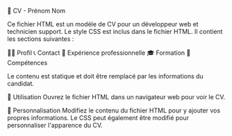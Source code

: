 📄 CV - Prénom Nom

Ce fichier HTML est un modèle de CV pour un développeur web et technicien support. Le style CSS est inclus dans le fichier HTML. Il contient les sections suivantes :

👨‍💼 Profil
📞 Contact
💼 Expérience professionnelle
🎓 Formation
🚀 Compétences

Le contenu est statique et doit être remplacé par les informations du candidat.

🔧 Utilisation
Ouvrez le fichier HTML dans un navigateur web pour voir le CV.

🎨 Personnalisation
Modifiez le contenu du fichier HTML pour y ajouter vos propres informations. Le CSS peut également être modifié pour personnaliser l'apparence du CV.
